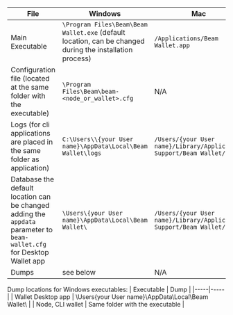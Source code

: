| File | Windows | Mac | Linux |
|-----|-----|-----|-----|
| Main Executable | `\Program Files\Beam\Beam Wallet.exe` (default location, can be changed during the installation process) | `/Applications/Beam Wallet.app` | `/usr/bin/BeamWallet` |
| Configuration file (located at the same folder with the executable) | `\Program Files\Beam\beam-<node_or_wallet>.cfg`  | N/A | `/usr/bin/beam-<node_or_wallet>.cfg` |
| Logs (for cli applications are placed in the same folder as application) | `C:\Users\\{your User name}\AppData\Local\Beam Wallet\logs` | `/Users/{your User name}/Library/Application Support/Beam Wallet/logs` | `/home/{your User name}/.local/share/Beam Wallet/logs` |
| Database the default location can be changed adding the `appdata` parameter to `beam-wallet.cfg` for Desktop Wallet app | `\Users\{your User name}\AppData\Local\Beam Wallet\` | `/Users/{your User name}/Library/Application Support/Beam Wallet/` | `/home/{your User name}/.local/share/Beam Wallet/` |
| Dumps | see below | N/A | N/A |

Dump locations for Windows executables:
| Executable | Dump |
|-----|-----|
| Wallet Desktop app | \Users\{your User name}\AppData\Local\Beam Wallet\ |
| Node, CLI wallet | Same folder with the executable |



